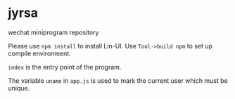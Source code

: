# jyrsa

wechat miniprogram repository

Please use `npm install` to install Lin-UI. Use `Tool->build npm` to set up compile environment.


`index` is the entry point of the program.

The variable `uname` in `app.js` is used to mark the current user which must be unique.